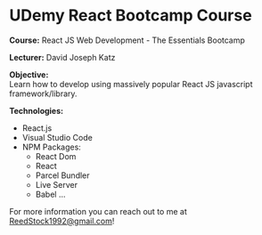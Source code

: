 # UDemy React Bootcamp Course
<b>Course:</b> React JS Web Development - The Essentials Bootcamp

<b>Lecturer:</b> David Joseph Katz

<b>Objective:</b><br>
Learn how to develop using massively popular React JS javascript framework/library.

<b>Technologies:</b>
   - React.js
   - Visual Studio Code
   - NPM Packages:
      - React Dom
      - React
      - Parcel Bundler
      - Live Server
      - Babel
      ...

For more information you can reach out to me at ReedStock1992@gmail.com!
